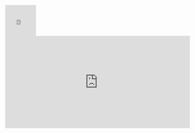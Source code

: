 <html>
  
<link rel="stylesheet" href="http://halfwaysports.a0001.net/ASSETS/CSS/embedTwitchCSS.css" />

<div class="twitchStream">
<iframe src="http://levantisports.x10host.com/bein11" width="100" height="100" scrolling="no"  frameborder="0" allowfullscreen="true"></iframe>
</div>

<div class="twitchChat">
<iframe src="https://www.twitch.tv/embed/halfwaysports/chat" width="600" height="300"  frameborder="0" scrolling="no"></iframe>
</div>

</html>
